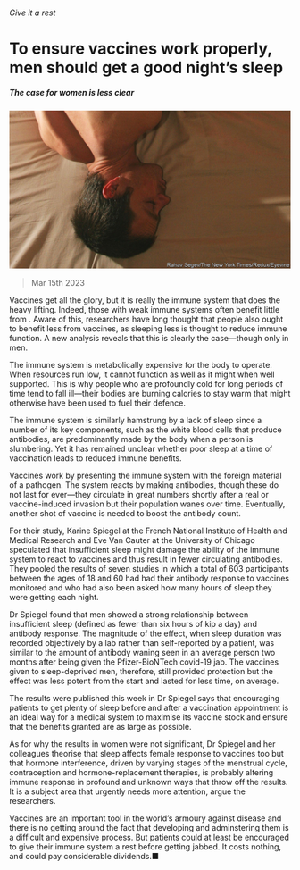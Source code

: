 ###### Give it a rest

# To ensure vaccines work properly, men should get a good night’s sleep 

##### The case for women is less clear 

![image](images/20230318_STP001.jpg) 

> Mar 15th 2023 

Vaccines get all the glory, but it is really the immune system that does the heavy lifting. Indeed, those with weak immune systems often benefit little from . Aware of this, researchers have long thought that people  also ought to benefit less from vaccines, as sleeping less is thought to reduce immune function. A new analysis reveals that this is clearly the case—though only in men.

The immune system is metabolically expensive for the body to operate. When resources run low, it cannot function as well as it might when well supported. This is why people who are profoundly cold for long periods of time tend to fall ill—their bodies are burning calories to stay warm that might otherwise have been used to fuel their defence. 

The immune system is similarly hamstrung by a lack of sleep since a number of its key components, such as the white blood cells that produce antibodies, are predominantly made by the body when a person is slumbering. Yet it has remained unclear whether poor sleep at a time of vaccination leads to reduced immune benefits.

Vaccines work by presenting the immune system with the foreign material of a pathogen. The system reacts by making antibodies, though these do not last for ever—they circulate in great numbers shortly after a real or vaccine-induced invasion but their population wanes over time. Eventually, another shot of vaccine is needed to boost the antibody count.

For their study, Karine Spiegel at the French National Institute of Health and Medical Research and Eve Van Cauter at the University of Chicago speculated that insufficient sleep might damage the ability of the immune system to react to vaccines and thus result in fewer circulating antibodies. They pooled the results of seven studies in which a total of 603 participants between the ages of 18 and 60 had had their antibody response to vaccines monitored and who had also been asked how many hours of sleep they were getting each night. 

Dr Spiegel found that men showed a strong relationship between insufficient sleep (defined as fewer than six hours of kip a day) and antibody response. The magnitude of the effect, when sleep duration was recorded objectively by a lab rather than self-reported by a patient, was similar to the amount of antibody waning seen in an average person two months after being given the Pfizer-BioNTech covid-19 jab. The vaccines given to sleep-deprived men, therefore, still provided protection but the effect was less potent from the start and lasted for less time, on average. 

The results were published this week in Dr Spiegel says that encouraging patients to get plenty of sleep before and after a vaccination appointment is an ideal way for a medical system to maximise its vaccine stock and ensure that the benefits granted are as large as possible.

As for why the results in women were not significant, Dr Spiegel and her colleagues theorise that sleep affects female response to vaccines too but that hormone interference, driven by varying stages of the menstrual cycle, contraception and hormone-replacement therapies, is probably altering immune response in profound and unknown ways that throw off the results. It is a subject area that urgently needs more attention, argue the researchers. 

Vaccines are an important tool in the world’s armoury against disease and there is no getting around the fact that developing and adminstering them is a difficult and expensive process. But patients could at least be encouraged to give their immune system a rest before getting jabbed. It costs nothing, and could pay considerable dividends.■


